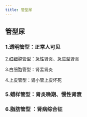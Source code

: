 ```yaml
---
title: 管型尿
---
```


## 管型尿


### 1.透明管型：正常人可见

2.红细胞管型：急性肾炎、急进型肾炎

3.白细胞管型：肾盂肾炎

4.上皮管型：肾小管上皮坏死

### 5.蜡样管型：肾炎晚期、慢性肾衰

### 6.脂肪管型 ：肾病综合征
